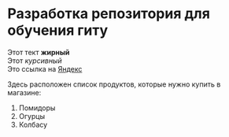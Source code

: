 # Разработка репозитория для обучения гиту 

Этот тект __жирный__  
Этот _курсивный_  
Это ссылка на [Яндекс](https://www.yandex.ru "Я Яндекс!")

Здесь расположен список продуктов, которые нужно купить в магазине:
1. Помидоры 
2. Огурцы 
3. Колбасу 

